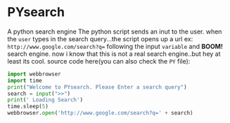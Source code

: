 # PYsearch
A python search engine
The python script sends an inut to the user.
when the `user` types in the search query...the script opens up a url ex: `http://www.google.com/search?q=` following the input `variable`
and **BOOM!** search engine.
now i know that this is not a real search engine..but hey at least its cool.
source code here(you can also check the `PY` file):
```py
import webbrowser 
import time
print("Welcome to PYsearch. Please Enter a search query")
search = input(">>")
print(' Loading Search')
time.sleep(5)
webbrowser.open('http://www.google.com/search?q=' + search)



```
